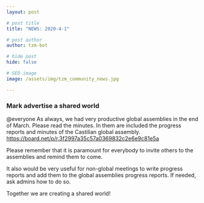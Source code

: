 ```yaml
---
layout: post

# post title
title: "NEWS: 2020-4-1"

# post author
author: tzm-bot

# hide post
hide: false

# SEO image
image: /assets/img/tzm_community_news.jpg

---
```


### Mark advertise a shared world

@​everyone As always, we had very productive global assemblies in the end of March. Please read the minutes. In them are included the progress reports and minutes of the Castilian global assembly.   
https://board.net/p/r.3f2997a35c57a0369832c2e6e9c81e5a  
  
Please remember that it is paramount for everybody to invite others to the assemblies and remind them to come.   
  
It also would be very useful for non-global meetings to write progress reports and add them to the global assemblies progress reports. If needed, ask admins how to do so.  
  
Together we are creating a shared world!  


